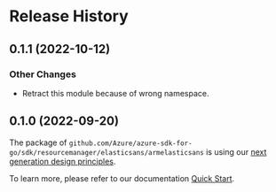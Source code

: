 # Release History

## 0.1.1 (2022-10-12)

### Other Changes
- Retract this module because of wrong namespace.

## 0.1.0 (2022-09-20)

The package of `github.com/Azure/azure-sdk-for-go/sdk/resourcemanager/elasticsans/armelasticsans` is using our [next generation design principles](https://azure.github.io/azure-sdk/general_introduction.html).

To learn more, please refer to our documentation [Quick Start](https://aka.ms/azsdk/go/mgmt).
